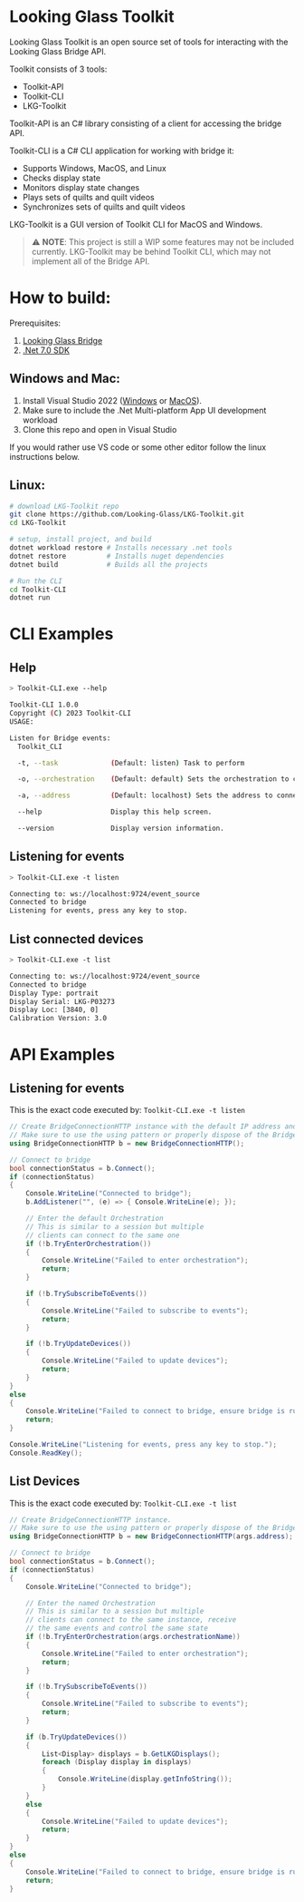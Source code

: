 # Looking Glass Toolkit

Looking Glass Toolkit is an open source set of tools for interacting with the Looking Glass Bridge API.

Toolkit consists of 3 tools:

* Toolkit-API  
* Toolkit-CLI
* LKG-Toolkit

Toolkit-API is an C# library consisting of a client for accessing the bridge API.

Toolkit-CLI is a C# CLI application for working with bridge it:

* Supports Windows, MacOS, and Linux
* Checks display state
* Monitors display state changes
* Plays sets of quilts and quilt videos
* Synchronizes sets of quilts and quilt videos

LKG-Toolkit is a GUI version of Toolkit CLI for MacOS and Windows.

> :warning: **NOTE**: This project is still a WIP some features may not be included currently. LKG-Toolkit may be behind Toolkit CLI, which may not implement all of the Bridge API.

# How to build:

Prerequisites:
1. [Looking Glass Bridge](https://lookingglassfactory.com/software-downloads)
2. [.Net 7.0 SDK](https://dotnet.microsoft.com/en-us/download/dotnet/7.0)

## Windows and Mac:

1. Install Visual Studio 2022 ([Windows](https://visualstudio.microsoft.com/vs/community/) or [MacOS](https://visualstudio.microsoft.com/vs/mac/)).
2. Make sure to include the .Net Multi-platform App UI development workload
3. Clone this repo and open in Visual Studio

If you would rather use VS code or some other editor follow the linux instructions below.

## Linux:
```sh
# download LKG-Toolkit repo
git clone https://github.com/Looking-Glass/LKG-Toolkit.git
cd LKG-Toolkit          
```

```sh
# setup, install project, and build
dotnet workload restore # Installs necessary .net tools
dotnet restore          # Installs nuget dependencies
dotnet build            # Builds all the projects
```

```sh
# Run the CLI
cd Toolkit-CLI
dotnet run
```


# CLI Examples

## Help
```sh
> Toolkit-CLI.exe --help

Toolkit-CLI 1.0.0
Copyright (C) 2023 Toolkit-CLI
USAGE:

Listen for Bridge events:
  Toolkit_CLI

  -t, --task             (Default: listen) Task to perform

  -o, --orchestration    (Default: default) Sets the orchestration to connect to

  -a, --address          (Default: localhost) Sets the address to connect to bridge through

  --help                 Display this help screen.

  --version              Display version information.
```

## Listening for events

```sh
> Toolkit-CLI.exe -t listen

Connecting to: ws://localhost:9724/event_source
Connected to bridge
Listening for events, press any key to stop.
```

## List connected devices

```sh
> Toolkit-CLI.exe -t list

Connecting to: ws://localhost:9724/event_source
Connected to bridge
Display Type: portrait
Display Serial: LKG-P03273
Display Loc: [3840, 0]
Calibration Version: 3.0
```

# API Examples

## Listening for events

This is the exact code executed by: ```Toolkit-CLI.exe -t listen```

```csharp
// Create BridgeConnectionHTTP instance with the default IP address and ports
// Make sure to use the using pattern or properly dispose of the BridgeConnectionHTTP object
using BridgeConnectionHTTP b = new BridgeConnectionHTTP();

// Connect to bridge
bool connectionStatus = b.Connect();
if (connectionStatus)
{
    Console.WriteLine("Connected to bridge");
    b.AddListener("", (e) => { Console.WriteLine(e); });

    // Enter the default Orchestration
    // This is similar to a session but multiple
    // clients can connect to the same one
    if (!b.TryEnterOrchestration())
    {
        Console.WriteLine("Failed to enter orchestration");
        return;
    }

    if (!b.TrySubscribeToEvents())
    {
        Console.WriteLine("Failed to subscribe to events");
        return;
    }

    if (!b.TryUpdateDevices())
    {
        Console.WriteLine("Failed to update devices");
        return;
    }
}
else
{
    Console.WriteLine("Failed to connect to bridge, ensure bridge is running");
    return;
}

Console.WriteLine("Listening for events, press any key to stop.");
Console.ReadKey();
```

## List Devices

This is the exact code executed by: ```Toolkit-CLI.exe -t list```

```csharp
// Create BridgeConnectionHTTP instance.
// Make sure to use the using pattern or properly dispose of the BridgeConnectionHTTP object
using BridgeConnectionHTTP b = new BridgeConnectionHTTP(args.address);

// Connect to bridge
bool connectionStatus = b.Connect();
if (connectionStatus)
{
    Console.WriteLine("Connected to bridge");

    // Enter the named Orchestration
    // This is similar to a session but multiple
    // clients can connect to the same instance, receive
    // the same events and control the same state
    if (!b.TryEnterOrchestration(args.orchestrationName))
    {
        Console.WriteLine("Failed to enter orchestration");
        return;
    }

    if (!b.TrySubscribeToEvents())
    {
        Console.WriteLine("Failed to subscribe to events");
        return;
    }

    if (b.TryUpdateDevices())
    {
        List<Display> displays = b.GetLKGDisplays();
        foreach (Display display in displays)
        {
            Console.WriteLine(display.getInfoString());
        }
    }
    else
    {
        Console.WriteLine("Failed to update devices");
        return;
    }
}
else
{
    Console.WriteLine("Failed to connect to bridge, ensure bridge is running");
    return;
}
```